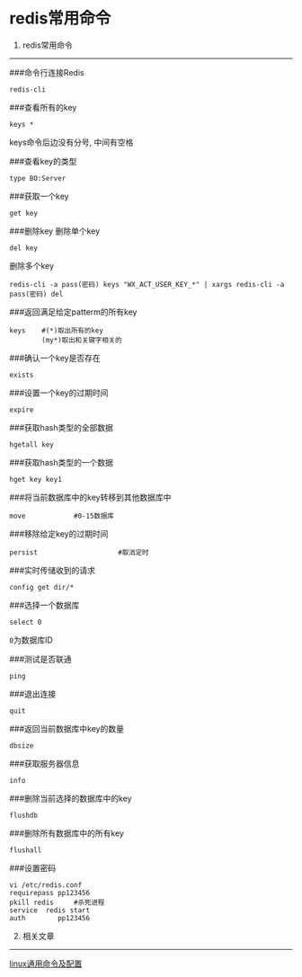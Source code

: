 redis常用命令
===

1. redis常用命令
---

###命令行连接Redis
	
	redis-cli

###查看所有的key

	keys *

<div class="bs-callout bs-callout-warning">
	<p>keys命令后边没有分号, 中间有空格</p>
</div>

###查看key的类型

	type BO:Server

###获取一个key

	get key

###删除key
删除单个key

	del key

删除多个key

	redis-cli -a pass(密码) keys "WX_ACT_USER_KEY_*" | xargs redis-cli -a pass(密码) del

###返回满足给定patterm的所有key

	keys    #(*)取出所有的key
			(my*)取出和关键字相关的
	
###确认一个key是否存在

	exists
	
###设置一个key的过期时间

	expire
	
###获取hash类型的全部数据

	hgetall key
	
###获取hash类型的一个数据

	hget key key1

###将当前数据库中的key转移到其他数据库中

	move            #0-15数据库
	
###移除给定key的过期时间

	persist                    #取消定时
	
###实时传储收到的请求
	
	config get dir/* 

###选择一个数据库

	select 0

`0`为数据库ID

###测试是否联通

	ping

###退出连接

	quit

###返回当前数据库中key的数量

	dbsize

###获取服务器信息

	info

###删除当前选择的数据库中的key

	flushdb
	
###删除所有数据库中的所有key

	flushall

###设置密码

	vi /etc/redis.conf
	requirepass pp123456
	pkill redis     #杀死进程
	service  redis start 
	auth        pp123456
	
2. 相关文章
---

[linux通用命令及配置](http://localhost/article/linux/common/index.html) 